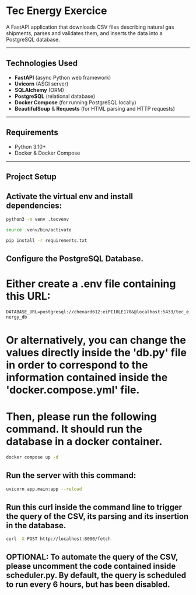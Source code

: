 # Tec Energy Exercice

A FastAPI application that downloads CSV files describing natural gas shipments, parses and validates them, and inserts the data into a PostgreSQL database.

---

## Technologies Used

- **FastAPI** (async Python web framework)
- **Uvicorn** (ASGI server)
- **SQLAlchemy** (ORM)
- **PostgreSQL** (relational database)
- **Docker Compose** (for running PostgreSQL locally)
- **BeautifulSoup** & **Requests** (for HTML parsing and HTTP requests)

---

## Requirements

- Python 3.10+
- Docker & Docker Compose

---

## Project Setup

## Activate the virtual env and install dependencies:

```bash
python3 -m venv .tecvenv

source .venv/bin/activate

pip install -r requirements.txt
```

## Configure the PostgreSQL Database. 
# Either create a .env file containing this URL: 
`DATABASE_URL=postgresql://chenard612:eiPI10LE170&@localhost:5433/tec_energy_db`
# Or alternatively, you can change the values directly inside the 'db.py' file in order to correspond to the information contained inside the 'docker.compose.yml' file.
# Then, please run the following command. It should run the database in a docker container.

```bash
docker compose up -d
```

## Run the server with this command:

```bash
uvicorn app.main:app --reload
```

## Run this curl inside the command line to trigger the query of the CSV, its parsing and its insertion in the database.

```bash
curl -X POST http://localhost:8000/fetch
```

## OPTIONAL: To automate the query of the CSV, please uncomment the code contained inside scheduler.py. By default, the query is scheduled to run every 6 hours, but has been disabled.